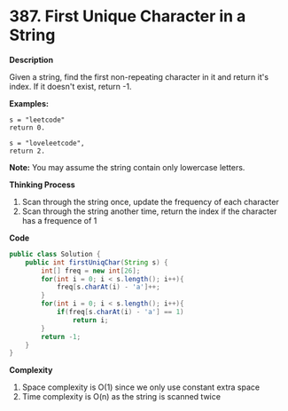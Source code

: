 # 387. First Unique Character in a String

**Description**

Given a string, find the first non-repeating character in it and return it's index. If it doesn't exist, return -1.

**Examples:**

```
s = "leetcode"
return 0.

s = "loveleetcode",
return 2.

```

**Note:** You may assume the string contain only lowercase letters.

**Thinking Process**

1. Scan through the string once, update the frequency of each character
2. Scan through the string another time, return the index if the character has a frequence of 1

**Code**

```java
public class Solution {
    public int firstUniqChar(String s) {
        int[] freq = new int[26];
        for(int i = 0; i < s.length(); i++){
            freq[s.charAt(i) - 'a']++;
        }
        for(int i = 0; i < s.length(); i++){
            if(freq[s.charAt(i) - 'a'] == 1)
                return i;
        }
        return -1;
    }
}
```

**Complexity**

1. Space complexity is O(1) since we only use constant extra space
2. Time complexity is O(n) as the string is scanned twice